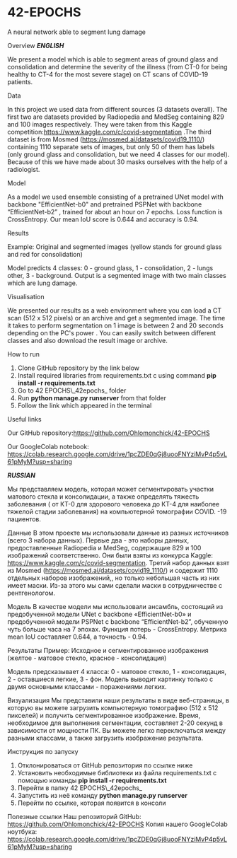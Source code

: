 # 42-EPOCHS
 A neural network able to segment lung damage

Overview
***ENGLISH***


We present a model which is able to segment areas of ground glass and consolidation and determine the severity of the illness (from CT-0 for being healthy to CT-4 for the most severe stage) on CT scans of COVID-19 patients. 


Data


In this project we used data from different sources (3 datasets overall). The first two are datasets provided by Radiopedia and MedSeg containing 829 and 100 images respectively. They were taken from this Kaggle competition:https://www.kaggle.com/c/covid-segmentation .The third dataset is from Mosmed (https://mosmed.ai/datasets/covid19_1110/) containing 1110 separate sets of images, but only 50 of them has labels (only ground glass and consolidation, but we need 4 classes for our model). Because of this we have made about 30 masks ourselves with the help of a radiologist.


Model


As a model we used ensemble consisting of a pretrained UNet model with backbone "EfficientNet-b0" and pretrained PSPNet with backbone “EfficientNet-b2” , trained for about an hour on 7 epochs. Loss function is CrossEntropy. Our mean IoU score is 0.644 and accuracy is 0.94.


Results


Example:
Original and segmented images (yellow stands for ground glass and red for consolidation)
     


Model predicts 4 classes: 0 - ground glass, 1 - consolidation, 2 - lungs other, 3 - background.  Output is a segmented image with two main classes which are lung damage.

Visualisation


We presented our results as a web environment where you can load a CT scan (512 x 512 pixels) or an archive and get a segmented image. The time it takes to perform segmentation on 1 image is between 2 and 20 seconds depending on the PC's power . You can easily switch between different classes and also download the result image or archive.


How to run
1. Clone GitHub repository by the link below
2. Install required libraries from requirements.txt с using command **pip install -r requirements.txt**
3. Go to 42 EPOCHS\\\_42epochs_ folder
4. Run **python manage.py runserver** from that folder
5. Follow the link which appeared in the terminal
  





Useful links


Our GitHub repository:https://github.com/Ohlomonchick/42-EPOCHS

Our GoogleColab notebook: https://colab.research.google.com/drive/1pcZDE0qGj8uooFNYziMvP4p5vL61pMyM?usp=sharing


***RUSSIAN***

Мы представляем модель, которая может сегментировать участки матового стекла и консолидации, а также определять тяжесть заболевания ( от КТ-0 для здорового человека до КТ-4 для наиболее тяжелой стадии заболевания) на компьютерной томографии COVID. -19 пациентов.


Данные
В этом проекте мы использовали данные из разных источников (всего 3 набора данных). Первые два - это наборы данных, предоставленные Radiopedia и MedSeg, содержащие 829 и 100 изображений соответственно. Они были взяты из конкурса Kaggle: https://www.kaggle.com/c/covid-segmentation. Третий набор данных взят из Mosmed (https://mosmed.ai/datasets/covid19_1110/) и содержит 1110 отдельных наборов изображений,, но только небольшая часть из них имеет маски. Из-за этого мы сами сделали маски в сотрудничестве с рентгенологом.




Модель
В качестве модели мы использовали ансамбль, состоящий из предобученной модели UNet с backbone «EfficientNet-b0» и предобученной модели PSPNet с backbone “EfficientNet-b2”, обученную чуть больше часа на 7 эпохах. Функция потерь - CrossEntropy. Метрика mean IoU составляет 0.644, а точность - 0.94.


Результаты
Пример:
Исходное и сегментированное изображения (желтое - матовое стекло, красное - консолидация)
     
Модель предсказывает 4 класса: 0 - матовое стекло, 1 - консолидация, 2 - оставшиеся легкие, 3 - фон. Модель выводит картинку только с двумя основными классами - поражениями легких.
  

Визуализация
Мы представили наши результаты в виде веб-страницы, в которую вы можете загрузить компьютерную томографию (512 x 512 пикселей) и получить сегментированное изображение. Время, необходимое для выполнения сегментации, составляет 2-20 секунд в зависимости от мощности ПК. Вы можете легко переключаться между разными классами, а также загрузить изображение результата.


Инструкция по запуску
1. Отклонироваться от GitHub репозитория по ссылке ниже
2. Установить необходимые библиотеки из файла requirements.txt с помощью команды **pip install -r requirements.txt**
3. Перейти в папку 42 EPOCHS\\\_42epochs_
4. Запустить из неё команду **python manage.py runserver**
5. Перейти по ссылке, которая появится в консоли
  







Полезные ссылки
Наш репозиторий GitHub: https://github.com/Ohlomonchick/42-EPOCHS
Копия нашего GoogleColab ноутбука: https://colab.research.google.com/drive/1pcZDE0qGj8uooFNYziMvP4p5vL61pMyM?usp=sharing